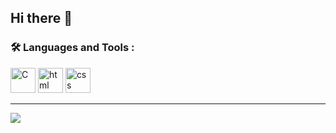 ## Hi there 👋



### :hammer_and_wrench: Languages and Tools : 
<div>
<img src = "https://upload.wikimedia.org/wikipedia/commons/1/18/C_Programming_Language.svg" title = "C" alt = "C" width = "40" height = "40" />
<img src = "https://upload.wikimedia.org/wikipedia/commons/thumb/3/38/HTML5_Badge.svg/512px-HTML5_Badge.svg.png?20110131171049" title = "html" alt = "html" width = "40" height = "40" />  
<img src = "https://upload.wikimedia.org/wikipedia/commons/thumb/6/62/CSS3_logo.svg/768px-CSS3_logo.svg.png?20210705212817" title = "css" alt = "css" width = "40" height = "40" />
</div>



----



![](https://komarev.com/ghpvc/?username=LeBonsBay&color=FFAA00&abbreviated=true)



  

